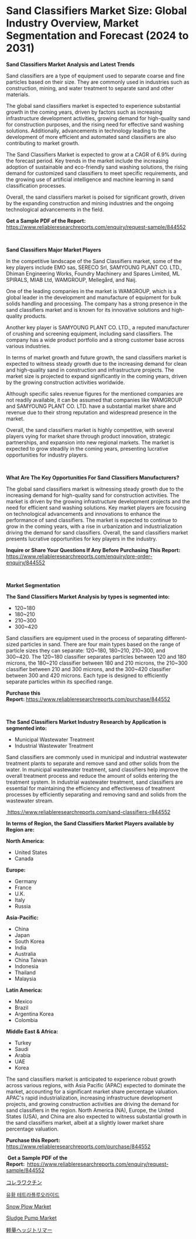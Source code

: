 <p><h1>Sand Classifiers Market Size: Global Industry Overview, Market Segmentation and Forecast (2024 to 2031)</h1></p><p><strong>Sand Classifiers Market Analysis and Latest Trends</strong></p>
<p><p>Sand classifiers are a type of equipment used to separate coarse and fine particles based on their size. They are commonly used in industries such as construction, mining, and water treatment to separate sand and other materials.</p><p>The global sand classifiers market is expected to experience substantial growth in the coming years, driven by factors such as increasing infrastructure development activities, growing demand for high-quality sand for construction purposes, and the rising need for effective sand washing solutions. Additionally, advancements in technology leading to the development of more efficient and automated sand classifiers are also contributing to market growth.</p><p>The Sand Classifiers Market is expected to grow at a CAGR of 6.9% during the forecast period. Key trends in the market include the increasing adoption of sustainable and eco-friendly sand washing solutions, the rising demand for customized sand classifiers to meet specific requirements, and the growing use of artificial intelligence and machine learning in sand classification processes.</p><p>Overall, the sand classifiers market is poised for significant growth, driven by the expanding construction and mining industries and the ongoing technological advancements in the field.</p></p>
<p><strong>Get a Sample PDF of the Report:&nbsp;</strong> <a href="https://www.reliableresearchreports.com/enquiry/request-sample/844552">https://www.reliableresearchreports.com/enquiry/request-sample/844552</a></p>
<p>&nbsp;</p>
<p><strong>Sand Classifiers Major Market Players</strong></p>
<p><p>In the competitive landscape of the Sand Classifiers market, some of the key players include EMO sas, SERECO Srl, SAMYOUNG PLANT CO. LTD., Dhiman Engineering Works, Foundry Machinery and Spares Limited, ML SPIRALS, MIAB Ltd, WAMGROUP, Mellegård, and Naij. </p><p>One of the leading companies in the market is WAMGROUP, which is a global leader in the development and manufacture of equipment for bulk solids handling and processing. The company has a strong presence in the sand classifiers market and is known for its innovative solutions and high-quality products.</p><p>Another key player is SAMYOUNG PLANT CO. LTD., a reputed manufacturer of crushing and screening equipment, including sand classifiers. The company has a wide product portfolio and a strong customer base across various industries.</p><p>In terms of market growth and future growth, the sand classifiers market is expected to witness steady growth due to the increasing demand for clean and high-quality sand in construction and infrastructure projects. The market size is projected to expand significantly in the coming years, driven by the growing construction activities worldwide.</p><p>Although specific sales revenue figures for the mentioned companies are not readily available, it can be assumed that companies like WAMGROUP and SAMYOUNG PLANT CO. LTD. have a substantial market share and revenue due to their strong reputation and widespread presence in the market. </p><p>Overall, the sand classifiers market is highly competitive, with several players vying for market share through product innovation, strategic partnerships, and expansion into new regional markets. The market is expected to grow steadily in the coming years, presenting lucrative opportunities for industry players.</p></p>
<p>&nbsp;</p>
<p><strong>What Are The Key Opportunities For Sand Classifiers Manufacturers?</strong></p>
<p><p>The global sand classifiers market is witnessing steady growth due to the increasing demand for high-quality sand for construction activities. The market is driven by the growing infrastructure development projects and the need for efficient sand washing solutions. Key market players are focusing on technological advancements and innovations to enhance the performance of sand classifiers. The market is expected to continue to grow in the coming years, with a rise in urbanization and industrialization driving the demand for sand classifiers. Overall, the sand classifiers market presents lucrative opportunities for key players in the industry.</p></p>
<p><strong>Inquire or Share Your Questions If Any Before Purchasing This Report:</strong> <a href="https://www.reliableresearchreports.com/enquiry/pre-order-enquiry/844552">https://www.reliableresearchreports.com/enquiry/pre-order-enquiry/844552</a></p>
<p>&nbsp;</p>
<p><strong>Market Segmentation</strong></p>
<p><strong>The Sand Classifiers Market Analysis by types is segmented into:</strong></p>
<p><ul><li>120~180</li><li>180~210</li><li>210~300</li><li>300~420</li></ul></p>
<p><p>Sand classifiers are equipment used in the process of separating different-sized particles in sand. There are four main types based on the range of particle sizes they can separate: 120~180, 180~210, 210~300, and 300~420. The 120~180 classifier separates particles between 120 and 180 microns, the 180~210 classifier between 180 and 210 microns, the 210~300 classifier between 210 and 300 microns, and the 300~420 classifier between 300 and 420 microns. Each type is designed to efficiently separate particles within its specified range.</p></p>
<p><strong>Purchase this Report:&nbsp;</strong><a href="https://www.reliableresearchreports.com/purchase/844552">https://www.reliableresearchreports.com/purchase/844552</a></p>
<p>&nbsp;</p>
<p><strong>The Sand Classifiers Market Industry Research by Application is segmented into:</strong></p>
<p><ul><li>Municipal Wastewater Treatment</li><li>Industrial Wastewater Treatment</li></ul></p>
<p><p>Sand classifiers are commonly used in municipal and industrial wastewater treatment plants to separate and remove sand and other solids from the water. In municipal wastewater treatment, sand classifiers help improve the overall treatment process and reduce the amount of solids entering the treatment system. In industrial wastewater treatment, sand classifiers are essential for maintaining the efficiency and effectiveness of treatment processes by efficiently separating and removing sand and solids from the wastewater stream.</p></p>
<p><a href="https://www.reliableresearchreports.com/sand-classifiers-r844552">&nbsp;https://www.reliableresearchreports.com/sand-classifiers-r844552</a></p>
<p><strong>In terms of Region, the Sand Classifiers Market Players available by Region are:</strong></p>
<p>
    <p> <strong> North America: </strong>
        <ul>
            <li>United States</li>
            <li>Canada</li>
        </ul>
        </p> 
    <p> <strong> Europe: </strong>
        <ul>
            <li>Germany</li>
            <li>France</li>
            <li>U.K.</li>
            <li>Italy</li>
            <li>Russia</li>
        </ul>
        </p> 
    <p> <strong> Asia-Pacific: </strong>
        <ul>
            <li>China</li>
            <li>Japan</li>
            <li>South Korea</li>
            <li>India</li>
            <li>Australia</li>
            <li>China Taiwan</li>
            <li>Indonesia</li>
            <li>Thailand</li>
            <li>Malaysia</li>
        </ul>
        </p> 
    <p> <strong> Latin America: </strong>
        <ul>
            <li>Mexico</li>
            <li>Brazil</li>
            <li>Argentina Korea</li>
            <li>Colombia</li>
        </ul>
        </p> 
    <p> <strong> Middle East & Africa: </strong>
        <ul>
            <li>Turkey</li>
            <li>Saudi</li>
            <li>Arabia</li>
            <li>UAE</li>
            <li>Korea</li>
        </ul>
    </p>
    </p>
<p><p>The sand classifiers market is anticipated to experience robust growth across various regions, with Asia Pacific (APAC) expected to dominate the market, accounting for a significant market share percentage valuation. APAC's rapid industrialization, increasing infrastructure development projects, and growing construction activities are driving the demand for sand classifiers in the region. North America (NA), Europe, the United States (USA), and China are also expected to witness substantial growth in the sand classifiers market, albeit at a slightly lower market share percentage valuation.</p></p>
<p><strong>Purchase this Report: </strong><a href="https://www.reliableresearchreports.com/purchase/844552">https://www.reliableresearchreports.com/purchase/844552</a></p>
<p>&nbsp;<strong>Get a Sample PDF of the Report:&nbsp;&nbsp;</strong><a href="https://www.reliableresearchreports.com/enquiry/request-sample/844552">https://www.reliableresearchreports.com/enquiry/request-sample/844552</a></p>
<p><strong></strong></p>
<p><p><a href="https://github.com/cnnriuez22368/Market-Research-Report-List-1/blob/main/976694135159.md">コレラワクチン</a></p><p><a href="https://medium.com/@fredajerde/%ED%99%A9%ED%99%94%ED%99%A9-%ED%85%8C%ED%8A%B8%EB%9D%BC%ED%94%8C%EB%A3%A8%EC%98%A4%EB%9D%BC%EC%9D%B4%EB%93%9C-%EC%8B%9C%EC%9E%A5-%EA%B7%9C%EB%AA%A8-%EB%B0%8F-%EC%8B%9C%EC%9E%A5-%EB%8F%99%ED%96%A5-%EC%99%84%EB%B2%BD%ED%95%9C-%EC%82%B0%EC%97%85-%EA%B0%9C%EC%9A%94-2024%EB%85%84%EB%B6%80%ED%84%B0-2031%EB%85%84-234c2f203970">유황 테트라플루오라이드</a></p><p><a href="https://github.com/bobicer/Market-Research-Report-List-3/blob/main/snow-plow-market.md">Snow Plow Market</a></p><p><a href="https://github.com/timeliteaut/Market-Research-Report-List-2/blob/main/sludge-pump-market.md">Sludge Pump Market</a></p><p><a href="https://medium.com/@s.guest01/%E8%BB%BD%E9%87%8F%E3%83%98%E3%83%83%E3%82%B8%E3%83%88%E3%83%AA%E3%83%9E%E3%83%BC%E5%B8%82%E5%A0%B4%E8%A6%8F%E6%A8%A1%E3%81%AF-%E4%B8%96%E7%95%8C%E7%94%A3%E6%A5%AD%E3%81%AE%E6%9C%80%E9%81%A9%E3%81%AA%E3%83%9E%E3%83%BC%E3%82%B1%E3%83%86%E3%82%A3%E3%83%B3%E3%82%B0%E3%83%81%E3%83%A3%E3%83%8D%E3%83%AB%E3%82%92%E7%A4%BA%E5%94%86%E3%81%97%E3%81%A6%E3%81%84%E3%81%BE%E3%81%99-31b154df1477">軽量ヘッジトリマー</a></p></p>